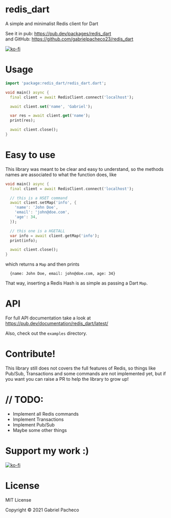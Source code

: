 # redis_dart
A simple and minimalist Redis client for Dart

See it in pub: https://pub.dev/packages/redis_dart \
and GitHub: https://github.com/gabrielpacheco23/redis_dart

[![ko-fi](https://ko-fi.com/img/githubbutton_sm.svg)](https://ko-fi.com/Q5Q04C63Q)

# Usage 

```dart
import 'package:redis_dart/redis_dart.dart';

void main() async {
  final client = await RedisClient.connect('localhost');

  await client.set('name', 'Gabriel');

  var res = await client.get('name');
  print(res);

  await client.close();
}
```

# Easy to use
This library was meant to be clear and easy to understand, so the methods names are associated to what the function does, like
```dart
void main() async {
  final client = await RedisClient.connect('localhost');

  // this is a HSET command
  await client.setMap('info', {
    'name': 'John Doe',
    'email': 'john@doe.com',
    'age': 34,
  });

  // this one is a HGETALL
  var info = await client.getMap('info');
  print(info);

  await client.close();
}
```
which returns a ```Map``` and then prints

```
  {name: John Doe, email: john@doe.com, age: 34}
```

That way, inserting a Redis Hash is as simple as passing a Dart ```Map```. 

# API
For full API documentation take a look at https://pub.dev/documentation/redis_dart/latest/


Also, check out the ```examples``` directory.

# Contribute!
This library still does not covers the full features of Redis, so things like Pub/Sub, Transactions and some commands are not implemented yet, but if you want you can raise a PR to help the library to grow up!

# // TODO:
- Implement all Redis commands
- Implement Transactions
- Implement Pub/Sub
- Maybe some other things

# Support my work :)
[![ko-fi](https://ko-fi.com/img/githubbutton_sm.svg)](https://ko-fi.com/Q5Q04C63Q)

# License
MIT License

Copyright © 2021 Gabriel Pacheco
